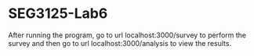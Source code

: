 # SEG3125-Lab6
After running the program, go to url localhost:3000/survey to perform the survey and then go to url localhost:3000/analysis to view the results. 
